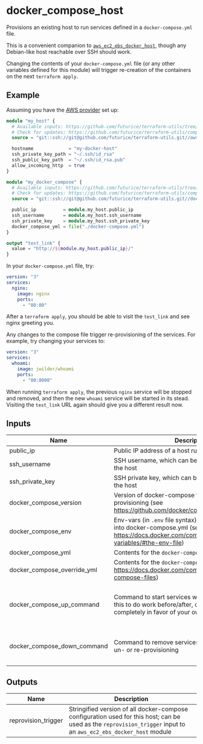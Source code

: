 # docker_compose_host

Provisions an existing host to run services defined in a `docker-compose.yml` file.

This is a convenient companion to [`aws_ec2_ebs_docker_host`](https://github.com/futurice/terraform-utils/tree/master/aws_ec2_ebs_docker_host), though any Debian-like host reachable over SSH should work.

Changing the contents of your `docker-compose.yml` file (or any other variables defined for this module) will trigger re-creation of the containers on the next `terraform apply`.

## Example

Assuming you have the [AWS provider](https://www.terraform.io/docs/providers/aws/index.html) set up:

```tf
module "my_host" {
  # Available inputs: https://github.com/futurice/terraform-utils/tree/master/docker_compose_host#inputs
  # Check for updates: https://github.com/futurice/terraform-utils/compare/v13.1...master
  source = "git::ssh://git@github.com/futurice/terraform-utils.git//aws_ec2_ebs_docker_host?ref=v13.1"

  hostname             = "my-docker-host"
  ssh_private_key_path = "~/.ssh/id_rsa"
  ssh_public_key_path  = "~/.ssh/id_rsa.pub"
  allow_incoming_http  = true
}

module "my_docker_compose" {
  # Available inputs: https://github.com/futurice/terraform-utils/tree/master/docker_compose_host#inputs
  # Check for updates: https://github.com/futurice/terraform-utils/compare/v13.1...master
  source = "git::ssh://git@github.com/futurice/terraform-utils.git//docker_compose_host?ref=v13.1"

  public_ip          = module.my_host.public_ip
  ssh_username       = module.my_host.ssh_username
  ssh_private_key    = module.my_host.ssh_private_key
  docker_compose_yml = file("./docker-compose.yml")
}

output "test_link" {
  value = "http://${module.my_host.public_ip}/"
}
```

In your `docker-compose.yml` file, try:

```yml
version: "3"
services:
  nginx:
    image: nginx
    ports:
      - "80:80"
```

After a `terraform apply`, you should be able to visit the `test_link` and see nginx greeting you.

Any changes to the compose file trigger re-provisioning of the services. For example, try changing your services to:

```yml
version: "3"
services:
  whoami:
    image: jwilder/whoami
    ports:
      - "80:8000"
```

When running `terraform apply`, the previous `nginx` service will be stopped and removed, and then the new `whoami` service will be started in its stead. Visiting the `test_link` URL again should give you a different result now.

<!-- terraform-docs:begin -->
## Inputs

| Name | Description | Type | Default | Required |
|------|-------------|------|---------|:--------:|
| public_ip | Public IP address of a host running docker | `any` | n/a | yes |
| ssh_username | SSH username, which can be used for provisioning the host | `string` | `"ubuntu"` | no |
| ssh_private_key | SSH private key, which can be used for provisioning the host | `any` | n/a | yes |
| docker_compose_version | Version of docker-compose to install during provisioning (see https://github.com/docker/compose/releases) | `string` | `"1.23.2"` | no |
| docker_compose_env | Env-vars (in `.env` file syntax) that will be substituted into docker-compose.yml (see https://docs.docker.com/compose/environment-variables/#the-env-file) | `string` | `"# No env-vars set"` | no |
| docker_compose_yml | Contents for the `docker-compose.yml` file | `any` | n/a | yes |
| docker_compose_override_yml | Contents for the `docker-compose.override.yml` file (see https://docs.docker.com/compose/extends/#multiple-compose-files) | `string` | `""` | no |
| docker_compose_up_command | Command to start services with; you can customize this to do work before/after, or to disable this completely in favor of your own provisioning scripts | `string` | `"docker-compose pull --quiet && docker-compose up -d"` | no |
| docker_compose_down_command | Command to remove services with; will be run during un- or re-provisioning | `string` | `"docker-compose stop && docker-compose rm -f"` | no |

## Outputs

| Name | Description |
|------|-------------|
| reprovision_trigger | Stringified version of all docker-compose configuration used for this host; can be used as the `reprovision_trigger` input to an `aws_ec2_ebs_docker_host` module |
<!-- terraform-docs:end -->
